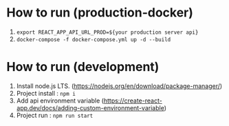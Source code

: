 # How to run (production-docker)

1. `export REACT_APP_API_URL_PROD=${your production server api}`
2. `docker-compose -f docker-compose.yml up -d --build`

# How to run (development)

1. Install node.js LTS. (https://nodejs.org/en/download/package-manager/)
2. Project install : `npm i`
3. Add api environment variable (https://create-react-app.dev/docs/adding-custom-environment-variable)
4. Project run : `npm run start`
